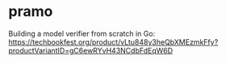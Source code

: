 # pramo

Building a model verifier from scratch in Go: https://techbookfest.org/product/vLtu848y3heQbXMEzmkFfy?productVariantID=gC6ewRYvH43NCdbFdEqW6D
